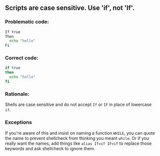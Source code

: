 ## Scripts are case sensitive. Use 'if', not 'If'.

### Problematic code:

```sh
If true
Then
  echo "hello"
Fi
```

### Correct code:

```sh
if true
then
  echo "hello"
fi
```

### Rationale:

Shells are case sensitive and do not accept `If` or `IF` in place of lowercase `if`.

### Exceptions

If you're aware of this and insist on naming a function `WHILE`, you can quote the name to prevent shellcheck from thinking you meant `while`. Or if you really want the names, add things like `alias If=if IF=if` to replace those keywords and ask shellcheck to ignore them.
